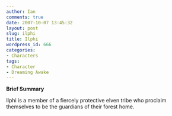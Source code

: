 ```yaml
---
author: Ian
comments: true
date: 2007-10-07 13:45:32
layout: post
slug: ilphi
title: Ilphi
wordpress_id: 666
categories:
- Characters
tags:
- Character
- Dreaming Awake
---
```


<p><b>Brief Summary</b></p>
<p>Ilphi is a member of a fiercely protective elven tribe who proclaim themselves to be the guardians of their forest home. </p>